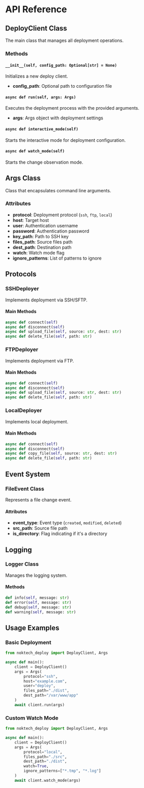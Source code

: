 # API Reference

## DeployClient Class

The main class that manages all deployment operations.

### Methods

#### `__init__(self, config_path: Optional[str] = None)`
Initializes a new deploy client.
- **config_path**: Optional path to configuration file

#### `async def run(self, args: Args)`
Executes the deployment process with the provided arguments.
- **args**: Args object with deployment settings

#### `async def interactive_mode(self)`
Starts the interactive mode for deployment configuration.

#### `async def watch_mode(self)`
Starts the change observation mode.

## Args Class

Class that encapsulates command line arguments.

### Attributes

- **protocol**: Deployment protocol (`ssh`, `ftp`, `local`)
- **host**: Target host
- **user**: Authentication username
- **password**: Authentication password
- **key_path**: Path to SSH key
- **files_path**: Source files path
- **dest_path**: Destination path
- **watch**: Watch mode flag
- **ignore_patterns**: List of patterns to ignore

## Protocols

### SSHDeployer

Implements deployment via SSH/SFTP.

#### Main Methods

```python
async def connect(self)
async def disconnect(self)
async def upload_file(self, source: str, dest: str)
async def delete_file(self, path: str)
```

### FTPDeployer

Implements deployment via FTP.

#### Main Methods

```python
async def connect(self)
async def disconnect(self)
async def upload_file(self, source: str, dest: str)
async def delete_file(self, path: str)
```

### LocalDeployer

Implements local deployment.

#### Main Methods

```python
async def connect(self)
async def disconnect(self)
async def copy_file(self, source: str, dest: str)
async def delete_file(self, path: str)
```

## Event System

### FileEvent Class

Represents a file change event.

#### Attributes

- **event_type**: Event type (`created`, `modified`, `deleted`)
- **src_path**: Source file path
- **is_directory**: Flag indicating if it's a directory

## Logging

### Logger Class

Manages the logging system.

#### Methods

```python
def info(self, message: str)
def error(self, message: str)
def debug(self, message: str)
def warning(self, message: str)
```

## Usage Examples

### Basic Deployment

```python
from noktech_deploy import DeployClient, Args

async def main():
    client = DeployClient()
    args = Args(
        protocol="ssh",
        host="example.com",
        user="deploy",
        files_path="./dist",
        dest_path="/var/www/app"
    )
    await client.run(args)
```

### Custom Watch Mode

```python
from noktech_deploy import DeployClient, Args

async def main():
    client = DeployClient()
    args = Args(
        protocol="local",
        files_path="./src",
        dest_path="./dist",
        watch=True,
        ignore_patterns=["*.tmp", "*.log"]
    )
    await client.watch_mode(args)
``` 